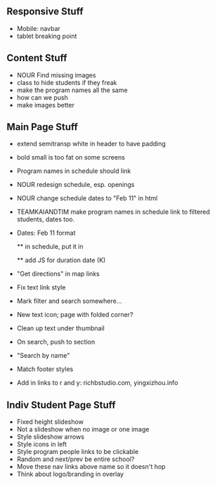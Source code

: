 ## Responsive Stuff
* Mobile: navbar
* tablet breaking point

## Content Stuff
* NOUR Find missing images 
* class to hide students if they freak
* make the program names all the same
* how can we push
* make images better

## Main Page Stuff
* extend semitransp white in header to have padding
* bold small is too fat on some screens
* Program names in schedule should link
* NOUR redesign schedule, esp. openings
* NOUR change schedule dates to "Feb 11" in html
* TEAMKAIANDTIM make program names in schedule link to filtered students, dates too.
* Dates: Feb 11 format

   ** in schedule, put it in

   ** add JS for duration date (K)


* "Get directions" in map links
* Fix text link style
* Mark filter and search somewhere...
* New text icon; page with folded corner?
* Clean up text under thumbnail
* On search, push to section
* "Search by name"
* Match footer styles
* Add in links to r and y: richbstudio.com, yingxizhou.info

## Indiv Student Page Stuff
* Fixed height slideshow
* Not a slideshow when no image or one image
* Style slideshow arrows
* Style icons in left
* Style program people links to be clickable
* Random and next/prev be entire school?
* Move these nav links above name so it doesn't hop
* Think about logo/branding in overlay
